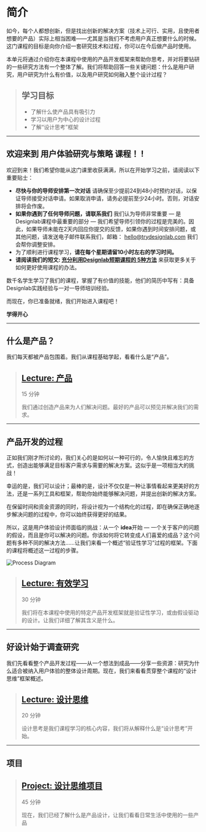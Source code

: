 
# 简介

如今，每个人都想创新，但是找出创新的解决方案（技术上可行、实用，且使用者想要的产品）实际上相当困难——尤其是当我们不考虑用户真正想要什么的时候。这门课程的目标是向你介绍一套研究技术和过程，你可以在今后做产品时使用。

本单元将通过介绍你在本课程中使用的产品开发框架来帮助你思考，并对将要钻研的一些研究方法有一个整体了解。我们将帮助回答一些关键问题：什么是用户研究，用户研究为什么有价值，以及用户研究如何融入整个设计过程？

> ## 学习目标
>
> * 了解什么使产品具有吸引力
> * 学习以用户为中心的设计过程
> * 了解“设计思考”框架

---------

## 欢迎来到 用户体验研究与策略 课程！ !

欢迎到来！我们希望你能从这门课里收获满满，所以在开始学习之前，请阅读以下重要贴士：

* **尽快与你的导师安排第一次对话** 请确保至少提前24到48小时预约对话，以保证导师接受对话申请。如果取消申请，请务必提前至少24小时。否则，对话安排将会作废。
* **如果你遇到了任何导师问题，请联系我们** 我们认为导师非常重要 — 是Designlab课程中最重要的部分 — 我们希望导师引领你的过程是完美的。因此，如果导师未能在2天内回应你提交的反馈，如果你遇到时间安排问题，或其他问题，请发送电子邮件联系我们，邮箱： [hello@trydesignlab.com](mailto:hello@trydesignlab.com) 我们会帮你调整安排。
* 为了顺利进行课程学习，**请在每个星期请留10小时左右的学习时间。** 
* **请阅读我们的短文: [充分利用Designlab短期课程的 5种方法](http://trydesignlab.com/blog/how-to-get-most-from-designlab-short-course/)** 来获取更多关于如何更好使用课程的办法。


数千名学生学习了我们的课程，掌握了有价值的技能，他们的简历中写有：具备Designlab实践经验与一对一导师培训经验。

而现在，你已准备就绪，我们开始进入课程吧！

**学得开心**

---------

## 什么是产品？

我们每天都被产品包围着。我们从课程基础学起，看看什么是“产品”。

> ## [**Lecture:** 产品](./unit-1/1.products.md)
> 15 分钟
>
> 我们通过创造产品来为人们解决问题。最好的产品可以预见并解决我们的需求。

---------

## 产品开发的过程

正如我们刚才所讨论的，我们关心的是如何以一种可行的，令人愉快且难忘的方式，创造出能够满足目标客户需求与需要的解决方案。这似乎是一项相当大的挑战！

幸运的是，我们可以设计；最棒的是，设计不仅仅是一种让事情看起来更美好的方法，还是一系列工具和框架，帮助你始终能够解决问题，并提出创新的解决方案。

在保留时间和资金资源的同时，将设计视为一个结构化的过程，即在确保正确地逐步解决问题的过程中，你可以始终获得更好的结果。

所以，这是用户体验设计师面临的挑战：从一个 **idea**开始 — 一个关于客户的问题的假设，而且是你可以解决的问题。你该如何将它转变成人们喜爱的成品？这个问题有多种不同的解决方法……让我们来看一个概述“验证性学习”过程的框架。下面的课程将概述这一过程的步骤。


![Process Diagram](//n1image.hjfile.cn/res7/2017/11/27/3e012466994bc29c228d4c1c6e9a28af.png)

> ## [**Lecture:** 有效学习](./unit-1/2.validated-learning.md)
> 30 分钟
>
> 我们将在本课程中使用的特定产品开发框架就是验证性学习，或由假设驱动的设计。让我们详细了解其含义是什么。

---------

## 好设计始于调查研究

我们先看看整个产品开发过程——从一个想法到成品——分享一些资源：研究为什么适合被纳入用户体验的整体设计周期。现在，我们来看看贯穿整个课程的“设计思维”框架概述。

> ## [**Lecture:** 设计思维](./unit-1/3.design-thinking.md)
> 20 分钟
>
> 设计思考是我们课程学习的核心内容，我们将从解释什么是“设计思考”开始。

---------

## 项目

> ## [**Project:** 设计思维项目](./unit-1/4.design-thinking-project.md)
> 45 分钟
>
> 现在，我们已经了解什么是产品设计，让我们看看日常生活中使用的一些产品

